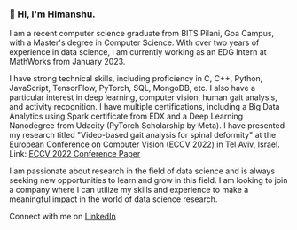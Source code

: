 ### 👋 Hi, I'm Himanshu.

I am a recent computer science graduate from BITS Pilani, Goa Campus, with a Master's degree in Computer Science. With over two years of experience in data science, I am currently working as an EDG Intern at MathWorks from January 2023.

I have strong technical skills, including proficiency in C, C++, Python, JavaScript, TensorFlow, PyTorch, SQL, MongoDB, etc. I also have a particular interest in deep learning, computer vision, human gait analysis, and activity recognition. I have multiple certifications, including a Big Data Analytics using Spark certificate from EDX and a Deep Learning Nanodegree from Udacity (PyTorch Scholarship by Meta). I have presented my research titled "Video-based gait analysis for spinal deformity" at the European Conference on Computer Vision (ECCV 2022) in Tel Aviv, Israel. Link: [ECCV 2022 Conference Paper](https://link.springer.com/chapter/10.1007/978-3-031-25072-9_18)

I am passionate about research in the field of data science and is always seeking new opportunities to learn and grow in this field. I am looking to join a company where I can utilize my skills and experience to make a meaningful impact in the world of data science research.

Connect with me on [LinkedIn](https://www.linkedin.com/in/hsuman)
